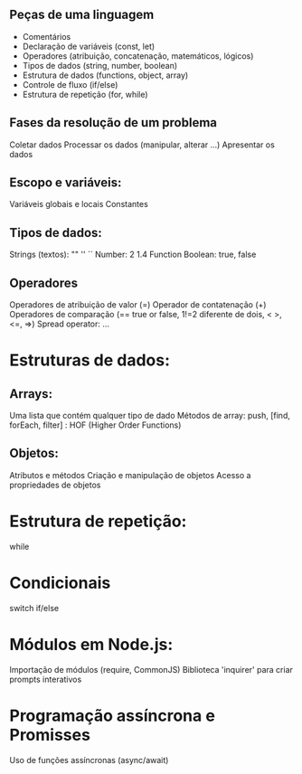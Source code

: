 ## Peças de uma linguagem

- Comentários
- Declaração de variáveis (const, let)
- Operadores (atribuição, concatenação, matemáticos, lógicos)
- Tipos de dados (string, number, boolean)
- Estrutura de dados (functions, object, array)
- Controle de fluxo (if/else)
- Estrutura de repetição (for, while)

## Fases da resolução de um problema

Coletar dados
Processar os dados (manipular, alterar ...)
Apresentar os dados

## Escopo e variáveis:

Variáveis globais e locais
Constantes

## Tipos de dados:

Strings (textos): "" '' ``
Number: 2 1.4
Function
Boolean: true, false

## Operadores 

Operadores de atribuição de valor (=)
Operador de contatenação (+)
Operadores de comparação (== true or false, 1!=2 diferente de dois, < >, <=, =>)
Spread operator: ...

# Estruturas de dados:

## Arrays:

Uma lista que contém qualquer tipo de dado
Métodos de array: push, [find, forEach, filter] : HOF (Higher Order Functions)

## Objetos:

Atributos e métodos
Criação e manipulação de objetos
Acesso a propriedades de objetos

# Estrutura de repetição:

while

# Condicionais 

switch
if/else

# Módulos em Node.js:

Importação de módulos (require, CommonJS)
Biblioteca 'inquirer' para criar prompts interativos

# Programação assíncrona e Promisses

Uso de funções assíncronas (async/await)